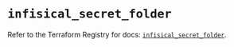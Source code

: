 # `infisical_secret_folder`

Refer to the Terraform Registry for docs: [`infisical_secret_folder`](https://registry.terraform.io/providers/infisical/infisical/0.15.41/docs/resources/secret_folder).
